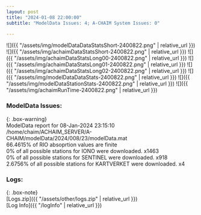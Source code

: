 ```yaml
---
layout: post
title: "2024-01-08 22:00:00"
subtitle: "ModelData Issues: 4; A-CHAIM System Issues: 0"

---
```


![]({{ "/assets/img/modelDataDataStatsShort-2400822.png" | relative_url }})
![]({{ "/assets/img/achaimDataStatsShort-2400822.png" | relative_url }})
![]({{ "/assets/img/achaimDataStatsLong00-2400822.png" | relative_url }})
![]({{ "/assets/img/achaimDataStatsLong01-2400822.png" | relative_url }})
![]({{ "/assets/img/achaimDataStatsLong02-2400822.png" | relative_url }})
![]({{ "/assets/img/modelDataDataStats-2400822.png" | relative_url }})
![]({{ "/assets/img/modelDataStationStats-2400822.png" | relative_url }})
![]({{ "/assets/img/achaimRunTime-2400822.png" | relative_url }})


### ModelData Issues:  
  
{: .box-warning}  
 ModelData report for 08-Jan-2024 23:15:10   
 /home/chaim/ACHAIM_SERVER/A-CHAIM/modelData/2024/008/23/modelData.mat   
 66.4615% of RIO absoprtion values are finite   
 0% of all possible stations for IONO were downloaded. x1463   
 0% of all possible stations for SENTINEL were downloaded. x918   
 2.6756% of all possible stations for KARTVERKET were downloaded. x4   
  


### Logs:  
  
{: .box-note}  
[Logs.zip]({{ "/assets/other/logs.zip" | relative_url }})  
[Log Info]({{ "/logInfo" | relative_url }})  
